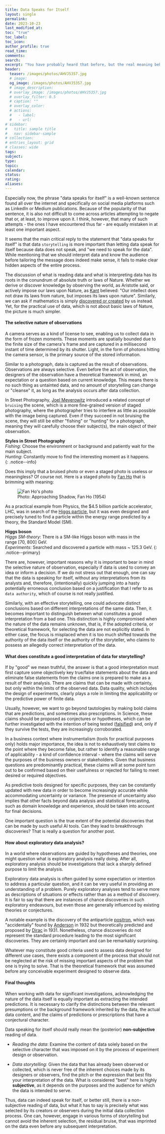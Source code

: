 ```yaml
---
title: Data Speaks for Itself
layout: single
permalink: 
date: 2023-10-23
last_modified_at: 
toc: "true"
toc_label: 
toc_icon: 
author_profile: true
read_time: 
comments: 
search: 
excerpt: "You have probably heard that before, but the real meaning behind this idea is not what you might think"
header:
  teaser: /images/photos/AHVJ5357.jpg
  # image: 
  og_image: /images/photos/AHVJ5357.jpg
  # image_description: 
  # overlay_image: /images/photos/AHVJ5357.jpg
  # overlay_filter: 0.5
  # caption: ""
  # overlay_color: 
  # actions:
  #   - label: 
  #   - url: 
# sidebar:
#   title: sample title
#   nav: sidebar-sample
# collection: 
# entries_layout: grid
# classes: wide
tags: 
subject: 
type: 
topic: 
calendar: 
status: 
rating: 
aliases:
---
```



Especially now, the phrase "data speaks for itself" is a well-known sentence found all over the internet and specifically on social media platforms such as LinkedIn or Medium publications. Because of the popularity of that sentence, it is also not difficult to come across articles attempting to negate that or, at least, to improve upon it. I think, however, that many of such attempts - the ones I have encountered thus far - are equally mistaken in at least one important aspect.

It seems that the main critical reply to the statement that "data speaks for itself" is that data `storytelling` is more important than letting data speak for itself because data does not speak, and "we need to speak for the data". While mentioning that we should interpret data and know the audience before tailoring the message does indeed make sense, it fails to make clear hidden aspects of the entire process. 

The discussion of what is reading data and what is interpreting data has its roots in the conundrum of absolute truth or laws of Nature. Whether we derive or discover knowledge by observing the world, as Aristotle said, or actively impose our laws upon Nature, as [Kant](https://en.wikipedia.org/wiki/Critique_of_Pure_Reason) believed: "Our intellect does not draw its laws from nature, but imposes its laws upon nature". Similarly, we can ask if mathematics is simply [discovered or created](https://www.youtube.com/watch?v=ujvS2K06dg4&t=69s) by us instead. Yet, for the practical use of data, which is not about basic laws of Nature, the picture is much simpler.

#### **The selective nature of observations** 

A camera serves as a kind of license to see, enabling us to collect data in the form of frozen moments. These moments are spatially bounded due to the finite size of the camera's frame and are captured in a millisecond instant of time determined by its shutter. Light, in the form of photons hitting the camera sensor, is the primary source of the stored information.

Similar to a photograph, data is captured as the result of observations. Observations are always selective. Even before the act of observation, the designers of the observation have a theoretical framework in mind, an expectation or a question based on current knowledge. This means there is no such thing as untainted data, and no amount of storytelling can change or "cleanse" it, as long as the analysis occurs after data collection. 

In Street Photography, [Joel Meyerowitz](https://en.wikipedia.org/wiki/Joel_Meyerowitz) introduced a related concept  of `bruising` the scene, which is a more fine-grained version of staged photography, where the photographer tries to interfere as little as possible with the image being captured. Even if they succeed in not bruising the scene, they will still be either "fishing" or "hunting" for a photograph, meaning they will carefully choose their subject(s), the main object of their observation. 

**Styles in Street Photography**  
_Fishing_: Choose the environment or background and patiently wait for the main subject.  
_Hunting_: Constantly move to find the interesting moment as it happens.  
{: .notice--info}

Does this imply that a bruised photo or even a staged photo is useless or meaningless? 
Of course not. Here is a staged photo by [Fan Ho](https://en.wikipedia.org/wiki/Fan_Ho) that is brimming with meaning:

<!-- ![](/images/posts/Pastedimage20230919115500.png) -->

<figure style="width: 70%" class="align-center">
  <img src="/images/posts/Pastedimage20230919115500.png" alt="Fan Ho's photo"> <figcaption>Photo: Approaching Shadow, Fan Ho (1954)</figcaption>
</figure>


As a practical example from Physics, the $4.5 billion particle accelerator, LHC, was in search of the [Higgs particle](https://en.wikipedia.org/wiki/Search_for_the_Higgs_boson), but it was even designed and precisely tuned to find a particle within the energy range predicted by a theory, the Standard Model (SM).

**Higgs boson**  
_Higgs SM-theory_: There is a SM-like Higgs boson with mass in the range \[70, 800\] GeV.   
_Experiments_: Searched and discovered a particle with mass ~ 125.3 GeV.
{: .notice--primary} 

There are, however, important reasons why it is important to bear in mind the selective nature of observation, especially if data is used to convey an idea or inform a decision.
If we do not stress out that enough, one can say that the data is speaking for itself, without any interpretations from its analysts and, therefore, (intentionally) quickly jumping into a hasty potentially erroneous conclusion based on a justification that I refer to as `data authority`, which of course is not really justified. 

Similarly, with an effective storytelling, one could advocate distinct conclusions based on different interpretations of the same data. Then, it becomes important to distinguish between what constitutes a good interpretation from a bad one. This distinction is highly compromised when the nature of the data remains unknown, that is, if the adopted criteria, or theoretical framework, for selecting the data are not explicitly stated. In either case, the focus is misplaced when it is too much shifted towards the authority of the data itself or the authority of the storyteller, who claims to possess an allegedly correct interpretation of the data. 

#### **What does constitute a good interpretation of data for storytelling?**

If by "good" we mean truthful, the answer is that a good interpretation must first capture some objectively key true/false statements about the data and eliminate false statements from the claims one is prepared to make as a result of their analysis. There are claims that can be made with certainty, but only within the limits of the observed data. Data quality, which includes the design of experiments, clearly plays a role in limiting the applicability or the predictive power of finite data.

Usually, however, we want to go beyond tautologies by making bold claims that are predictions, and sometimes also prescriptions. In Science, these claims should be proposed as conjectures or hypotheses, which can be further investigated with the intention of being tested ([falsified](https://en.wikipedia.org/wiki/Falsifiability)) and, only if they survive the tests, they are increasingly corroborated. 

In a business context where instrumentalism (tools for practical purposes only) holds major importance, the idea is not to exhaustively test claims to the point where they become false,  but rather to identify a reasonable range of applicability - a kind of confidence interval - where the claims will serve the purposes of the business owners or stakeholders. Given that business questions are predominantly practical, these claims will at some point turn out to be confirmed based on their usefulness or rejected for failing to meet desired or required objectives.

As predictive tools designed for specific purposes, they can be constantly updated with new data in order to become increasingly accurate while accommodating uncertainty or variance. The presence of uncertainty also implies that other facts beyond data analysis and statistical forecasting, such as domain knowledge and experience, should be taken into account for final decisions. 

One important question is the true extent of the potential discoveries that can be made by such useful AI tools. Can they lead to breakthrough discoveries? That is really a question for another post.   


#### **How about exploratory data analysis?** 

In a world where observations are guided by hypotheses and theories, one might question what is exploratory analysis really doing. After all, exploratory analysis should be investigations that lack a sharply defined purpose to limit the analysis.  

Exploratory data analysis is often guided by some expectation or intention to address a particular question, and it can be very useful in providing an understanding of a problem. Purely exploratory analyses tend to serve more as descriptions of situations or effects rather than as a method of discovery. It is fair to say that there are instances of chance discoveries in such exploratory endeavours, but even those are generally influenced by existing theories or conjectures. 

A notable example is the discovery of the antiparticle [positron](https://pubs.aip.org/physicstoday/online/9041/Positron-discovered), which was "accidentally" found by [Anderson](https://en.wikipedia.org/wiki/Carl_David_Anderson) in 1932 but theoretically predicted and proposed by [Dirac](https://en.wikipedia.org/wiki/Paul_Dirac) in 1931. Nonetheless, chance discoveries do not represent the standard procedure leading to the most significant discoveries. They are certainly important and can be remarkably surprising.       

Whatever may constitute good criteria used to assess data designed for different use cases, there exists a component of the process that should not be neglected at the risk of missing important aspects of the problem that one is trying to solve. That is the theoretical framework that was assumed before any conceivable experiment designed to observe data. 

#### **Final thoughts**

When working with data for significant investigations, acknowledging the nature of the data itself is equally important as extracting the intended predictions. It is necessary to clarify the distinctions between the relevant presumptions or the background framework inherited by the data, the actual data content, and the claims of predictions or prescriptions that have a conjectural character.     

Data speaking for itself should really mean the (posterior) **non-subjective** reading of data.
- *Reading the data*: Examine the content of data solely based on the selective character that was imposed on it by the process of experiment design or observation. 

- *Data storytelling*:  Given the data that has already been observed or collected, which is never free of the inherent choices made by its designers or observers, find the pitch or the expression that best fits your interpretation of the data. What is considered "best" here is highly **subjective**, as it depends on the purposes and the audience for which the data is intended to serve.  

Thus, data can indeed speak for itself, or better still, there is a non-subjective reading of data,  but what it has to say is precisely what was selected by its creators or observers during the initial data collection process. One can, however, engage in various forms of storytelling but cannot avoid the inherent selection, the residual bruise, that was imprinted on the data even before any subsequent interpretation. 









